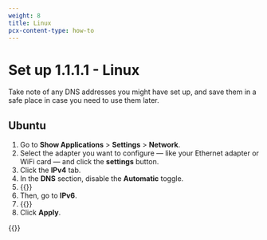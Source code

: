 ```yaml
---
weight: 8
title: Linux
pcx-content-type: how-to
---
```


# Set up 1.1.1.1 - Linux

Take note of any DNS addresses you might have set up, and save them in a safe place in case you need to use them later.

## Ubuntu

1. Go to **Show Applications** > **Settings** > **Network**.
1. Select the adapter you want to configure — like your Ethernet adapter or WiFi card — and click the **settings** button.
1. Click the **IPv4** tab.
1. In the **DNS** section, disable the **Automatic** toggle.
1. {{<render file="_all-ipv4.md">}}
1. Then, go to **IPv6**.
1. {{<render file="_all-ipv6.md">}}
1. Click **Apply**.

{{<render file="_captive-portals.md">}}